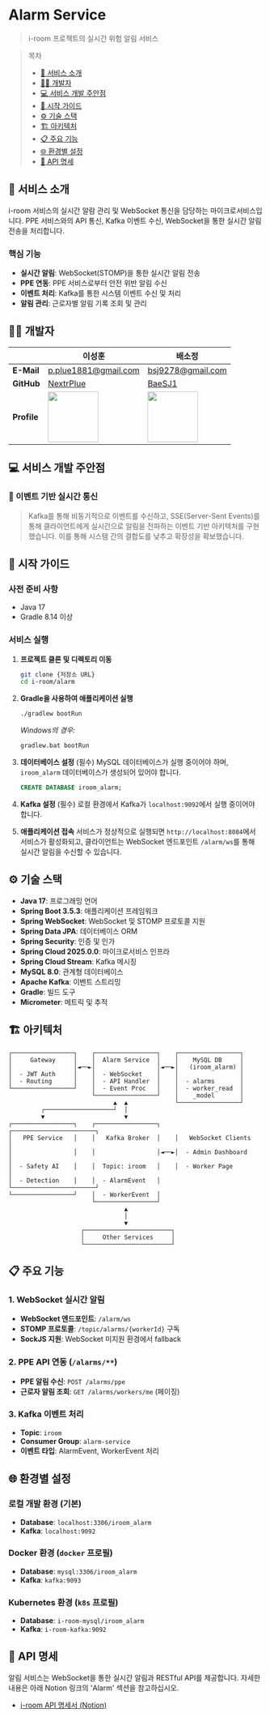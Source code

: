# Alarm Service

> i-room 프로젝트의 실시간 위험 알림 서비스

> 목차
> - [📄 서비스 소개](#서비스-소개)
> - [🧑‍💻 개발자](#개발자)
> - [💻 서비스 개발 주안점](#서비스-개발-주안점)
> - [🚀 시작 가이드](#시작-가이드)
> - [⚙️ 기술 스택](#기술-스택)
> - [🏗️ 아키텍처](#아키텍처)
> - [📋 주요 기능](#주요-기능)
> - [🌐 환경별 설정](#환경별-설정)
> - [📡 API 명세](#api-명세)

<a id="서비스-소개"></a>

## 📄 서비스 소개

i-room 서비스의 실시간 알람 관리 및 WebSocket 통신을 담당하는 마이크로서비스입니다. PPE 서비스와의 API 통신, Kafka 이벤트 수신, WebSocket을 통한 실시간 알림 전송을 처리합니다.

### 핵심 기능

- **실시간 알림**: WebSocket(STOMP)을 통한 실시간 알림 전송
- **PPE 연동**: PPE 서비스로부터 안전 위반 알림 수신
- **이벤트 처리**: Kafka를 통한 시스템 이벤트 수신 및 처리
- **알림 관리**: 근로자별 알림 기록 조회 및 관리

<a id="개발자"></a>

## 🧑‍💻 개발자

|             | 이성훈                                                      | 배소정                                                   |
|-------------|----------------------------------------------------------|-------------------------------------------------------|
| **E-Mail**  | p.plue1881@gmail.com                                     | bsj9278@gmail.com                                     |
| **GitHub**  | [NextrPlue](https://github.com/NextrPlue)                | [BaeSJ1](https://github.com/BaeSJ1)                   |
| **Profile** | <img src="https://github.com/NextrPlue.png" width=100px> | <img src="https://github.com/BaeSJ1.png" width=100px> |

<a id="서비스-개발-주안점"></a>

## 💻 서비스 개발 주안점

### 📌 이벤트 기반 실시간 통신

> Kafka를 통해 비동기적으로 이벤트를 수신하고, SSE(Server-Sent Events)를 통해 클라이언트에게 실시간으로 알림을 전파하는 이벤트 기반 아키텍처를 구현했습니다. 이를 통해 시스템 간의 결합도를
> 낮추고 확장성을 확보했습니다.

<a id="시작-가이드"></a>

## 🚀 시작 가이드

### 사전 준비 사항

- Java 17
- Gradle 8.14 이상

### 서비스 실행

1. **프로젝트 클론 및 디렉토리 이동**
   ```bash
   git clone {저장소 URL}
   cd i-room/alarm
   ```

2. **Gradle을 사용하여 애플리케이션 실행**
   ```bash
   ./gradlew bootRun
   ```
   *Windows의 경우:*
   ```bash
   gradlew.bat bootRun
   ```

3. **데이터베이스 설정** (필수)
   MySQL 데이터베이스가 실행 중이어야 하며, `iroom_alarm` 데이터베이스가 생성되어 있어야 합니다.
   ```sql
   CREATE DATABASE iroom_alarm;
   ```

4. **Kafka 설정** (필수)
   로컬 환경에서 Kafka가 `localhost:9092`에서 실행 중이어야 합니다.

5. **애플리케이션 접속**
   서비스가 정상적으로 실행되면 `http://localhost:8084`에서 서비스가 활성화되고, 클라이언트는 WebSocket 엔드포인트 `/alarm/ws`를 통해 실시간 알림을 수신할 수 있습니다.

<a id="기술-스택"></a>

## ⚙️ 기술 스택

- **Java 17**: 프로그래밍 언어
- **Spring Boot 3.5.3**: 애플리케이션 프레임워크
- **Spring WebSocket**: WebSocket 및 STOMP 프로토콜 지원
- **Spring Data JPA**: 데이터베이스 ORM
- **Spring Security**: 인증 및 인가
- **Spring Cloud 2025.0.0**: 마이크로서비스 인프라
- **Spring Cloud Stream**: Kafka 메시징
- **MySQL 8.0**: 관계형 데이터베이스
- **Apache Kafka**: 이벤트 스트리밍
- **Gradle**: 빌드 도구
- **Micrometer**: 메트릭 및 추적

<a id="아키텍처"></a>

## 🏗️ 아키텍처

```
┌─────────────────┐    ┌─────────────────┐    ┌─────────────────┐
│     Gateway     │    │  Alarm Service  │    │    MySQL DB     │
│                 │◄──►│                 │◄──►│   (iroom_alarm) │
│  - JWT Auth     │    │  - WebSocket    │    │                 │
│  - Routing      │    │  - API Handler  │    │  - alarms       │
└─────────────────┘    │  - Event Proc   │    │  - worker_read  │
                       └─────────────────┘    │    _model       │
                             ▲  ▲             └─────────────────┘
         ┌───────────────────┘  │
         ▼                      ▼
┌─────────────────┐    ┌─────────────────┐    ┌───────────────────────┐
│   PPE Service   │    │   Kafka Broker  │    │   WebSocket Clients   │
│                 │    │                 │◄──►│  - Admin Dashboard    │
│  - Safety AI    │    │  Topic: iroom   │    │  - Worker Page        │
│  - Detection    │    │  - AlarmEvent   │    └───────────────────────┘
└─────────────────┘    │  - WorkerEvent  │
                       └─────────────────┘
                                ▲
                                │
                                ▼
                    ┌────────────────────────┐
                    │     Other Services     │
                    └────────────────────────┘
```

<a id="주요-기능"></a>

## 📋 주요 기능

### 1. WebSocket 실시간 알림

- **WebSocket 엔드포인트**: `/alarm/ws`
- **STOMP 프로토콜**: `/topic/alarms/{workerId}` 구독
- **SockJS 지원**: WebSocket 미지원 환경에서 fallback

### 2. PPE API 연동 (`/alarms/**`)

- **PPE 알림 수신**: `POST /alarms/ppe`
- **근로자 알림 조회**: `GET /alarms/workers/me` (페이징)

### 3. Kafka 이벤트 처리

- **Topic**: `iroom`
- **Consumer Group**: `alarm-service`
- **이벤트 타입**: AlarmEvent, WorkerEvent 처리

<a id="환경별-설정"></a>

## 🌐 환경별 설정

### 로컬 개발 환경 (기본)

- **Database**: `localhost:3306/iroom_alarm`
- **Kafka**: `localhost:9092`

### Docker 환경 (`docker` 프로필)

- **Database**: `mysql:3306/iroom_alarm`
- **Kafka**: `kafka:9093`

### Kubernetes 환경 (`k8s` 프로필)

- **Database**: `i-room-mysql/iroom_alarm`
- **Kafka**: `i-room-kafka:9092`

<a id="api-명세"></a>

## 📡 API 명세

알림 서비스는 WebSocket을 통한 실시간 알림과 RESTful API를 제공합니다. 자세한 내용은 아래 Notion 링크의 'Alarm' 섹션을 참고하십시오.

- [i-room API 명세서 (Notion)](https://disco-mitten-e75.notion.site/API-238f6cd45c7380209227f1f66bddebdd?pvs=73)
